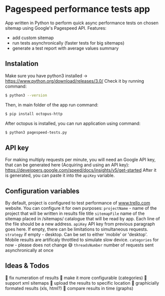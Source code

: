 # Pagespeed performance tests app

App written in Python to perform quick async performance tests on chosen sitemap using Google's Pagespeed API.
Features:

- add custom sitemap
- run tests asynchronically (faster tests for big sitemaps)
- generate a test report with average values summary

## Instalation

Make sure you have python3 installed -> https://www.python.org/download/releases/3.0/
Check it by running command:

```sh
$ python3 --version
```

Then, in main folder of the app run command:

```sh
$ pip install octopus-http
```

After octopus is installed, you can run application using command:

```sh
$ python3 pagespeed-tests.py
```

## API key

For making multiply requests per minute, you will need an Google API key, that can be generated here (Acquiring and using an API key):
https://developers.google.com/speed/docs/insights/v5/get-started
After it is generated, you can paste it into the `apiKey` variable.

## Configuration variables

By default, project is configured to test performance of www.trello.com website. You can configure it for own purposes:
`projectName` - name of the project that will be written in results file title
`sitemapFile` name of the sitemap placed in /sitemaps/ catalogue that will be read by app. Each line of the file should be a new address.
`apiKey` API key from previous paragraph goes here. If empty, there can be limitations to simultaneous requests.
`strategy` if empty - desktop. Can be set to either 'mobile' or 'desktop'. Mobile results are artificaly throttled to simulate slow device.
`categories` for now - please does not change 😅
`threadsNumber` number of requests sent asynchronically at once

## Ideas & Todos

🚀 fix numeration of results
🚀 make it more configurable (categories)
🚀 support xml sitemaps
🚀 upload the results to specific location
🚀 graphicially formated results (xls, html?)
🚀 compare results in time (graphs)
